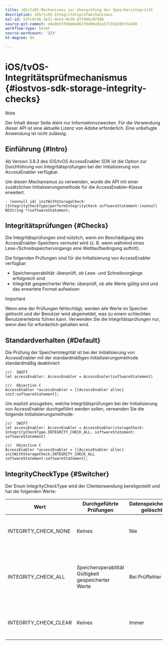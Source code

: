 ```yaml
---
title: iOS/tvOS-Mechanismus zur Überprüfung der Speicherintegrität
description: iOS/tvOS-Integritätsprüfmechanismus
exl-id: 5d7cdc46-3e51-4e14-9e30-d7f48bc87506
source-git-commit: e8a9e53f8bb0a06379d90a91a57335d2897342b0
workflow-type: tm+mt
source-wordcount: '323'
ht-degree: 0%

---
```


# iOS/tvOS-Integritätsprüfmechanismus {#iostvos-sdk-storage-integrity-checks}

>[!NOTE]
>
>Der Inhalt dieser Seite dient nur Informationszwecken. Für die Verwendung dieser API ist eine aktuelle Lizenz von Adobe erforderlich. Eine unbefugte Anwendung ist nicht zulässig.

## Einführung {#Intro}

Ab Version 3.8.3 des iOS/tvOS AccessEnabler SDK ist die Option zur Durchführung von Integritätsprüfungen bei der Initialisierung von AccessEnabler verfügbar.

Um diesen Mechanismus zu verwenden, wurde die API mit einer zusätzlichen Initialisierungsmethode für die AccessEnabler-Klasse erweitert.

```
- (nonnull id) initWithStorageCheck:(IntegrityCheckType)performIntegrityCheck softwareStatement:(nonnull NSString *)softwareStatement;
```


## Integritätsprüfungen {#Checks}

Die Integritätsprüfungen sind nützlich, wenn ein Beschädigung des AccessEnabler-Speichers vermutet wird (z. B. wenn während eines Lese-/Schreibspeichervorgangs eine Wettlaufbedingung auftritt).

Die folgenden Prüfungen sind für die Initialisierung von AccessEnabler verfügbar:
- Speicheroperabilität: überprüft, ob Lese- und Schreibvorgänge erfolgreich sind
- Integrität gespeicherter Werte: überprüft, ob alle Werte gültig sind und das erwartete Format aufweisen

>[!IMPORTANT]
> 
>Wenn eine der Prüfungen fehlschlägt, werden alle Werte im Speicher gelöscht und der Benutzer wird abgemeldet, was zu einem schlechten Benutzererlebnis führen kann. Verwenden Sie die Integritätsprüfungen nur, wenn dies für erforderlich gehalten wird.


## Standardverhalten {#Default}

Die Prüfung der Speicherintegrität ist bei der Initialisierung von AccessEnabler mit der standardmäßigen Initialisierungsmethode standardmäßig deaktiviert:

```
///  SWIFT
let accessEnabler: AccessEnabler = AccessEnaler(softwareStatement)

///  Objective C
AccessEnabler *accessEnabler = [[AccessEnabler alloc] init:softwareStatement];
```

Um explizit anzugeben, welche Integritätsprüfungen bei der Initialisierung von AccessEnabler durchgeführt werden sollen, verwenden Sie die folgende Initialisierungsmethode:

```
///  SWIFT
let accessEnabler: AccessEnabler = AccessEnabler(storageCheck: IntegrityCheckType.INTEGRITY_CHECK_ALL, softwareStatement: softwareStatement)

///  Objective C
AccessEnabler *accessEnabler = [[AccessEnabler alloc] initWithStorageCheck:INTEGRITY_CHECK_ALL softwareStatement:softwareStatement];
```


## IntegrityCheckType {#Switcher}

Der Enum IntegrityCheckType wird der Clientanwendung bereitgestellt und hat die folgenden Werte:

| Wert | Durchgeführte Prüfungen | Datenspeicherung gelöscht | Beschreibung | Empfohlener Anwendungsfall |
|-----------------------|-----------------------------------------------------|-----------------|------------------------------------------------------------------------|--------------------------------------------------------------------------------------------------------------------------|
| INTEGRITY_CHECK_NONE | Keines | Nie | Bei der Speicherinitialisierung werden keine Integritätsprüfungen durchgeführt | Wann die SDK-Flüsse erwartungsgemäß funktionieren |
| INTEGRITY_CHECK_ALL | Speicheroperabilität <br/> Gültigkeit gespeicherter Werte | Bei Prüffehler | Alle verfügbaren Integritätsprüfungen werden bei der Speicherinitialisierung durchgeführt | Wenn eine Beschädigung des SDK-Speichers vermutet wird. <br/> Wenn eine der Integritätsprüfungen fehlschlägt, wird der Benutzer abgemeldet. |
| INTEGRITY_CHECK_CLEAR | Keines | Immer | Der Speicher wird bei der Speicherinitialisierung gelöscht | Wenn die SDK-Flüsse nicht wie erwartet abgeschlossen werden können |

